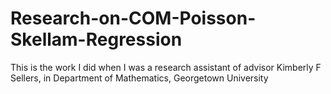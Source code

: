 Research-on-COM-Poisson-Skellam-Regression
==========================================

This is the work I did when I was a research assistant of advisor Kimberly F Sellers, in Department of Mathematics, Georgetown University
